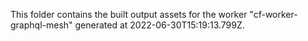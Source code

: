 This folder contains the built output assets for the worker "cf-worker-graphql-mesh" generated at 2022-06-30T15:19:13.799Z.